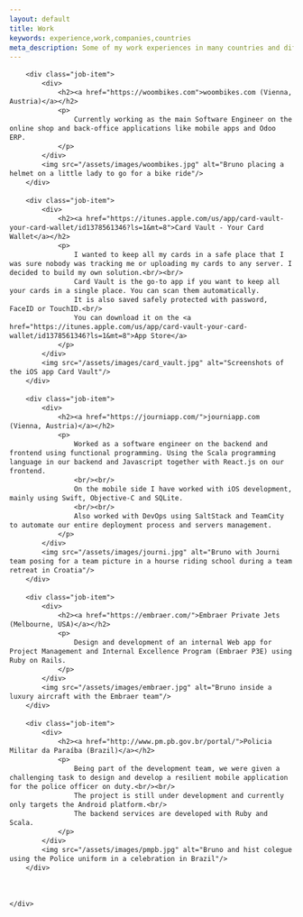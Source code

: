 ```yaml
---
layout: default
title: Work
keywords: experience,work,companies,countries
meta_description: Some of my work experiences in many countries and different companies.
---
```

<div class="work">

        <div class="job-item">
            <div>
                <h2><a href="https://woombikes.com">woombikes.com (Vienna, Austria)</a></h2>
                <p>
                    Currently working as the main Software Engineer on the online shop and back-office applications like mobile apps and Odoo ERP.
                </p>
            </div>
            <img src="/assets/images/woombikes.jpg" alt="Bruno placing a helmet on a little lady to go for a bike ride"/>
        </div>

        <div class="job-item">
            <div>
                <h2><a href="https://itunes.apple.com/us/app/card-vault-your-card-wallet/id1378561346?ls=1&mt=8">Card Vault - Your Card Wallet</a></h2>
                <p>
                    I wanted to keep all my cards in a safe place that I was sure nobody was tracking me or uploading my cards to any server. I decided to build my own solution.<br/><br/>
                    Card Vault is the go-to app if you want to keep all your cards in a single place. You can scan them automatically.
                    It is also saved safely protected with password, FaceID or TouchID.<br/>
                    You can download it on the <a href="https://itunes.apple.com/us/app/card-vault-your-card-wallet/id1378561346?ls=1&mt=8">App Store</a>
                </p>
            </div>
            <img src="/assets/images/card_vault.jpg" alt="Screenshots of the iOS app Card Vault"/>
        </div>

        <div class="job-item">
            <div>
                <h2><a href="https://journiapp.com/">journiapp.com (Vienna, Austria)</a></h2>
                <p>
                    Worked as a software engineer on the backend and frontend using functional programming. Using the Scala programming language in our backend and Javascript together with React.js on our frontend.
                    <br/><br/>
                    On the mobile side I have worked with iOS development, mainly using Swift, Objective-C and SQLite.
                    <br/><br/>
                    Also worked with DevOps using SaltStack and TeamCity to automate our entire deployment process and servers management.
                </p>
            </div>
            <img src="/assets/images/journi.jpg" alt="Bruno with Journi team posing for a team picture in a hourse riding school during a team retreat in Croatia"/>
        </div>

        <div class="job-item">
            <div>
                <h2><a href="https://embraer.com/">Embraer Private Jets (Melbourne, USA)</a></h2>
                <p>
                    Design and development of an internal Web app for Project Management and Internal Excellence Program (Embraer P3E) using Ruby on Rails.
                </p>
            </div>
            <img src="/assets/images/embraer.jpg" alt="Bruno inside a luxury aircraft with the Embraer team"/>
        </div>

        <div class="job-item">
            <div>
                <h2><a href="http://www.pm.pb.gov.br/portal/">Policia Militar da Paraíba (Brazil)</a></h2>
                <p>
                    Being part of the development team, we were given a challenging task to design and develop a resilient mobile application for the police officer on duty.<br/><br/>
                    The project is still under development and currently only targets the Android platform.<br/>
                    The backend services are developed with Ruby and Scala.
                </p>
            </div>
            <img src="/assets/images/pmpb.jpg" alt="Bruno and hist colegue using the Police uniform in a celebration in Brazil"/>
        </div>

        
        
    </div>